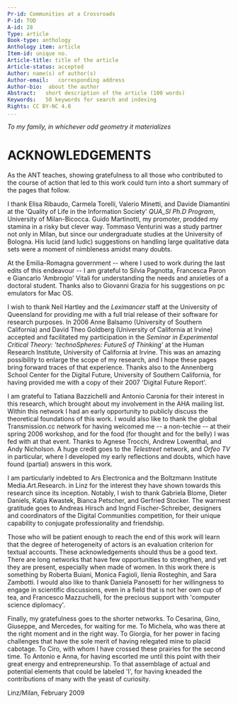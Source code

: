 ```yaml
---
Pr-id: Communities at a Crossroads
P-id: TOD
A-id: 28
Type: article
Book-type: anthology
Anthology item: article
Item-id: unique no.
Article-title: title of the article
Article-status: accepted
Author: name(s) of author(s)
Author-email:   corresponding address
Author-bio:  about the author
Abstract:   short description of the article (100 words)
Keywords:   50 keywords for search and indexing
Rights: CC BY-NC 4.0
...
```



*To my family, in whichever odd geometry it materializes*

# ACKNOWLEDGEMENTS

As the ANT teaches, showing gratefulness to all those who contributed to
the course of action that led to this work could turn into a short
summary of the pages that follow.

I thank Elisa Ribaudo, Carmela Torelli, Valerio Minetti, and Davide
Diamantini at the 'Quality of Life in the Information Society' *QUA\_SI
Ph.D* *Program*, University of Milan-Bicocca. Guido Martinotti, my
promoter, prodded my stamina in a risky but clever way. Tommaso
Venturini was a study partner not only in Milan, but since our
undergraduate studies at the University of Bologna. His lucid (and
ludic) suggestions on handling large qualitative data sets were a moment
of nimbleness amidst many doubts.

At the Emilia-Romagna government -- where I used to work during the last
edits of this endeavour -- I am grateful to Silvia Pagnotta, Francesca
Paron e Giancarlo 'Ambrogio' Vitali for understanding the needs and
anxieties of a doctoral student. Thanks also to Giovanni Grazia for his
suggestions on pc emulators for Mac OS.

I wish to thank Neil Hartley and the *Leximancer* staff at the
University of Queensland for providing me with a full trial release of
their software for research purposes. In 2006 Anne Balsamo (University
of Southern California) and David Theo Goldberg (University of
California at Irvine) accepted and facilitated my participation in the
*Seminar in Experimental Critical Theory: 'technoSpheres: FutureS of
Thinking'* at the Human Research Institute, University of California at
Irvine. This was an amazing possibility to enlarge the scope of my
research, and I hope these pages bring forward traces of that
experience. Thanks also to the Annenberg School Center for the Digital
Future, University of Southern California, for having provided me with a
copy of their 2007 'Digital Future Report'.

I am grateful to Tatiana Bazzichelli and Antonio Caronia for their
interest in this research, which brought about my involvement in the AHA
mailing list. Within this network I had an early opportunity to publicly
discuss the theoretical foundations of this work. I would also like to
thank the global Transmission.cc network for having welcomed me -- a
non-techie -- at their spring 2006 workshop, and for the food (for
thought and for the belly) I was fed with at that event. Thanks to
Agnese Trocchi, Andrew Lowenthal, and Andy Nicholson. A huge credit goes
to the *Telestreet* network, and *Orfeo TV* in particular, where I
developed my early reflections and doubts, which have found (partial)
answers in this work.

I am particularly indebted to Ars Electronica and the Boltzmann
Institute Media.Art.Research. in Linz for the interest they have shown
towards this research since its inception. Notably, I wish to thank
Gabriela Blome, Dieter Daniels, Katja Kwastek, Bianca Petscher, and
Gerfried Stocker. The warmest gratitude goes to Andreas Hirsch and
Ingrid Fischer-Schreiber, designers and coordinators of the Digital
Communities competition, for their unique capability to conjugate
professionality and friendship.

Those who will be patient enough to reach the end of this work will
learn that the degree of heterogeneity of actors is an evaluation
criterion for textual accounts. These acknowledgements should thus be a
good text. There are long networks that have few opportunities to
strengthen, and yet they are present, especially when made of women. In
this work there is something by Roberta Buiani, Monica Fagioli, Ilenia
Rosteghin, and Sara Zambotti. I would also like to thank Daniela
Panosetti for her willingness to engage in scientific discussions, even
in a field that is not her own cup of tea, and Francesco Mazzuchelli,
for the precious support with 'computer science diplomacy'.

Finally, my gratefulness goes to the shorter networks. To Cesarina,
Gino, Giuseppe, and Mercedes, for waiting for me. To Michela, who was
there at the right moment and in the right way. To Giorgia, for her
power in facing challenges that have the sole merit of having relegated
mine to placid cabotage. To Ciro, with whom I have crossed these
prairies for the second time. To Antonio e Anna, for having escorted me
until this point with their great energy and entrepreneurship. To that
assemblage of actual and potential elements that could be labeled 'I',
for having kneaded the contributions of many with the yeast of
curiosity.

Linz/Milan, February 2009

